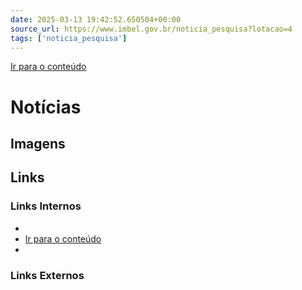 ```yaml
---
date: 2025-03-13 19:42:52.650504+00:00
source_url: https://www.imbel.gov.br/noticia_pesquisa?lotacao=4
tags: ['noticia_pesquisa']
---
```


[](https://www.imbel.gov.br/noticia_pesquisa?lotacao=4)
[Ir para o conteúdo](https://www.imbel.gov.br/noticia_pesquisa?lotacao=4#conteudo)
#  Notícias 
[ ](https://www.imbel.gov.br/noticia_pesquisa?lotacao=4#home)


## Imagens



## Links

### Links Internos

- [](https://www.imbel.gov.br/noticia_pesquisa?lotacao=4)
- [Ir para o conteúdo](https://www.imbel.gov.br/noticia_pesquisa?lotacao=4#conteudo)
- [](https://www.imbel.gov.br/noticia_pesquisa?lotacao=4#home)

### Links Externos


